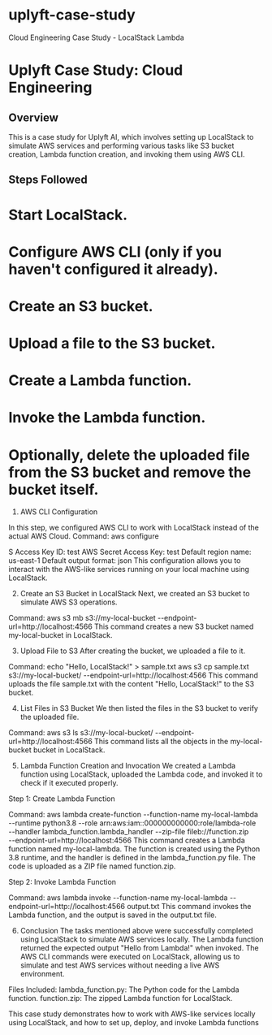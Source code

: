 # uplyft-case-study
Cloud Engineering Case Study - LocalStack Lambda
# Uplyft Case Study: Cloud Engineering

## Overview

This is a case study for Uplyft AI, which involves setting up LocalStack to simulate AWS services and performing various tasks like S3 bucket creation, Lambda function creation, and invoking them using AWS CLI.

## Steps Followed

# Start LocalStack.
# Configure AWS CLI (only if you haven't configured it already).
# Create an S3 bucket.
# Upload a file to the S3 bucket.
# Create a Lambda function.
# Invoke the Lambda function.
# Optionally, delete the uploaded file from the S3 bucket and remove the bucket itself.



1. AWS CLI Configuration

In this step, we configured AWS CLI to work with LocalStack instead of the actual AWS Cloud. 
Command:
aws configure

S Access Key ID: test
AWS Secret Access Key: test
Default region name: us-east-1
Default output format: json
This configuration allows you to interact with the AWS-like services running on your local machine using LocalStack.


2. Create an S3 Bucket in LocalStack
Next, we created an S3 bucket to simulate AWS S3 operations.

Command:
aws s3 mb s3://my-local-bucket --endpoint-url=http://localhost:4566
This command creates a new S3 bucket named my-local-bucket in LocalStack.

3. Upload File to S3
After creating the bucket, we uploaded a file to it.

Command:
echo "Hello, LocalStack!" > sample.txt
aws s3 cp sample.txt s3://my-local-bucket/ --endpoint-url=http://localhost:4566
This command uploads the file sample.txt with the content "Hello, LocalStack!" to the S3 bucket.

4. List Files in S3 Bucket
We then listed the files in the S3 bucket to verify the uploaded file.

Command:
aws s3 ls s3://my-local-bucket/ --endpoint-url=http://localhost:4566
This command lists all the objects in the my-local-bucket bucket in LocalStack.

5. Lambda Function Creation and Invocation
We created a Lambda function using LocalStack, uploaded the Lambda code, and invoked it to check if it executed properly.

Step 1: Create Lambda Function

Command:
aws lambda create-function --function-name my-local-lambda \
--runtime python3.8 --role arn:aws:iam::000000000000:role/lambda-role \
--handler lambda_function.lambda_handler --zip-file fileb://function.zip \
--endpoint-url=http://localhost:4566
This command creates a Lambda function named my-local-lambda. The function is created using the Python 3.8 runtime, and the handler is defined in the lambda_function.py file. The code is uploaded as a ZIP file named function.zip.

Step 2: Invoke Lambda Function

Command:
aws lambda invoke --function-name my-local-lambda --endpoint-url=http://localhost:4566 output.txt
This command invokes the Lambda function, and the output is saved in the output.txt file.

6. Conclusion
The tasks mentioned above were successfully completed using LocalStack to simulate AWS services locally.
The Lambda function returned the expected output "Hello from Lambda!" when invoked.
The AWS CLI commands were executed on LocalStack, allowing us to simulate and test AWS services without needing a live AWS environment.

Files Included:
lambda_function.py: The Python code for the Lambda function.
function.zip: The zipped Lambda function for LocalStack.


This case study demonstrates how to work with AWS-like services locally using LocalStack, and how to set up, deploy, and invoke Lambda functions
